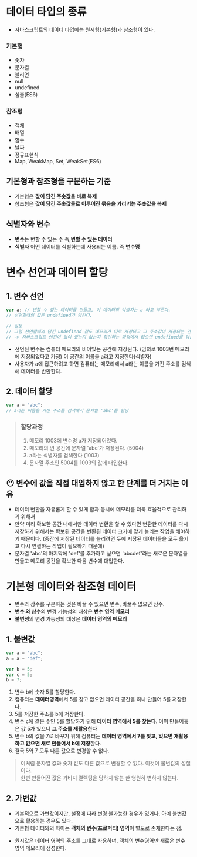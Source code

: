 # 데이터 타입의 종류

- 자바스크립트의 데이터 타입에는 원시형(기본형)과 참조형이 있다.
  >

### 기본형

- 숫자
- 문자열
- 불리언
- null
- undefined
- 심볼(ES6)

### 참조형

- 객체
- 배열
- 함수
- 날짜
- 정규표현식
- Map, WeakMap, Set, WeakSet(ES6)

## 기본형과 참조형을 구분하는 기준

- 기본형은 **값이 담긴 주솟값을 바로 복제**
- 참조형은 **값이 담긴 주솟값들로 이루어진 묶음을 가리키는 주솟값을 복제**

## 식별자와 변수

- **변수**는 변할 수 있는 수 즉,**변할 수 있는 데이터**
- **식별자** 어떤 데이터를 식별하는데 사용되는 이름. 즉 **변수명**

# 변수 선언과 데이터 할당

## 1. 변수 선언

```javascript
var a; // 변할 수 있는 데이터를 만들고, 이 데이터의 식별자는 a 라고 부른다.
// 선언할때의 값은 undefined가 담긴다.

// 질문
// 그럼 선언할때의 담긴 undefiend 값도 메모리가 따로 저장되고 그 주소값이 저장되는 건가요?
// -> 자바스크립트 엔진이 값이 있는지 없는지 확인하는 과정에서 없으면 undefined를 담는것 같다. 따로 메모리에 저장되지는 않는다.
```

- 선언된 변수는 컴퓨터 메모리의 비어있는 공간에 저장된다. (임의로 1003번 메모리에 저장되었다고 가정) 이 공간의 이름을 a라고 지정한다(식별자)
- 사용자가 a에 접근하려고 하면 컴퓨터는 메모리에서 a라는 이름을 가진 주소를 검색해 데이터를 반환한다.

## 2. 데이터 할당

```javascript
var a = "abc";
// a라는 이름을 가진 주소를 검색해서 문자열 'abc'를 할당
```

> ### 할당과정
>
> 1. 메모리 1003에 변수명 a가 저장되어있다.
> 2. 메모리의 빈 공간에 문자열 'abc'가 저장된다. (5004)
> 3. a라는 식별자를 검색한다 (1003)
> 4. 문자열 주소인 5004를 1003의 값에 대입한다.

## 😶 변수에 값을 직접 대입하지 않고 한 단계를 더 거치는 이유

- 데이터 변환을 자유롭게 할 수 있게 함과 동시에 메모리를 더욱 효율적으로 관리하기 위해서
- 만약 미리 확보한 공간 내에서만 데이터 변환을 할 수 있다면 변환한 데이터를 다시 저장하기 위해서는 확보된 공간을 변환된 데이터 크기에 맞게 늘리는 작업을 해야하기 때문이다. (중간에 저장된 데이터를 늘리려면 두에 저장된 데이터들을 모두 옮기고 다시 연결하는 작업이 필요하기 때문에)
- 문자열 'abc'의 마지막에 'def'를 추가하고 싶으면 'abcdef'라는 새로운 문자열을 만들고 메모리 공간을 확보한 다음 변수에 대입한다.

# 기본형 데이터와 참조형 데이터

- 변수와 상수를 구분하는 것은 바꿀 수 있으면 변수, 바꿀수 없으면 상수.
- **변수 와 상수**의 변경 가능성의 대상은 **변수 영역 메모리**
- **불변성**의 변경 가능성의 대상은 **데이터 영역의 메모리**

## 1. 불변값

```javascript
var a = "abc";
a = a + "def";

var b = 5;
var c = 5;
b = 7;
```

1. 변수 b에 숫자 5를 할당한다.
2. 컴퓨터는 **데이터영역**에서 5를 찾고 없으면 데이터 공간을 하나 만들어 5를 저장한다.
3. 5를 저장한 주소를 b에 저장한다.
4. 변수 c에 같은 수인 5를 할당하기 위해 **데이터 영역에서 5를 찾는다**. 이미 만들어놓은 값 5가 있으니 **그 주소를 재활용한다**
5. 변수 b의 값을 7로 바꾸기 위해 컴퓨터는 **데이터 영역에서 7를 찾고, 있으면 재활용하고 없으면 새로 만들어서 b에 저장**한다.
6. 결국 5와 7 모두 다른 값으로 변경할 수 없다.

> 이처럼 문자열 값과 숫자 값도 다른 값으로 변경할 수 없다. 이것이 불변값의 성질이다.<br/>
> 한번 만들어진 값은 가비지 컬렉팅을 당하지 않는 한 영원히 변하지 않는다.

## 2. 가변값

- 기본적으로 가변값이지만, 설정에 따라 변경 불가능한 경우가 있거나, 아예 불변값으로 활용하는 경우도 있다.
- 기본형 데이터와의 차이는 **객체의 변수(프로퍼티) 영역**이 별도로 존재한다는 점.

* 원시값은 데이터 영역의 주소를 그대로 사용하며, 객체의 변수영역만 새로운 변수 영역 메모리에 생성한다.
